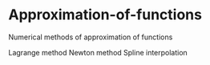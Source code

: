 # Approximation-of-functions
Numerical methods of approximation of functions

Lagrange method
Newton method
Spline interpolation
